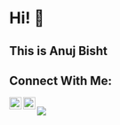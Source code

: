# Hi! 👋 

## This is Anuj Bisht

## Connect With Me:
[<img align="left" alt="anuj | LinkedIn" width="22px" src="https://cdn.jsdelivr.net/npm/simple-icons@v3/icons/linkedin.svg" />][LinkedIn]
[<img align="left" alt="anuj | Instagram" width="22px" src="https://cdn.jsdelivr.net/npm/simple-icons@v3/icons/instagram.svg" />][Instagram]
<br>
![](https://komarev.com/ghpvc/?username=bishtanuj&color=blue)




<!--- Links of Social Sites --->
[LinkedIn]: https://www.linkedin.com/in/anujbisht/
[Instagram]: https://www.instagram.com/bisht_anuj_/
